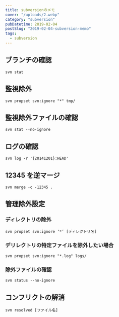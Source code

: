 ```yaml
---
title: subversionのメモ
cover: "/uploads/2.webp"
category: "subversion"
pubDatetime: 2019-02-04
postSlug: "2019-02-04-subversion-memo"
tags:
  - subversion
---
```


## ブランチの確認

```
svn stat
```

## 監視除外

```
svn propset svn:ignore "*" tmp/

```

## 監視除外ファイルの確認

```
svn stat --no-ignore
```

## ログの確認

```
svn log -r '{20141201}:HEAD'
```

## 12345 を逆マージ

```
svn merge -c -12345 .
```

## 管理除外設定

### ディレクトリの除外

```
svn propset svn:ignore ‘*’ [ディレクトリ名]
```

### デリレクトリの特定ファイルを除外したい場合

```
svn propset svn:ignore "*.log" logs/
```

### 除外ファイルの確認

```
svn status --no-ignore
```

## コンフリクトの解消

```
svn resolved [ファイル名]
```
